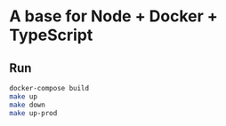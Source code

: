 # A base for Node + Docker + TypeScript

## Run

```bash
docker-compose build
make up
make down
make up-prod
```